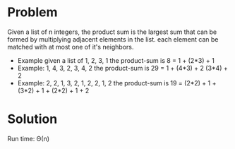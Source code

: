 <h1> Problem </h1>
<p> Given a list of n integers, the product sum is the largest sum that can be formed by multiplying adjacent elements in the list. each element can be matched with at most one of it's neighbors.
</p>
<ul>
<li>Example given a list of 1, 2, 3, 1 the product-sum is 8 = 1 + (2*3) + 1 </li>
<li>Example: 1, 4, 3, 2, 3, 4, 2 the product-sum is 29 = 1 + (4*3) + 2 (3*4) + 2  </li>
<li>Example: 2, 2, 1, 3, 2, 1, 2, 2, 1, 2 the product-sum is 19 = (2*2) + 1 + (3*2) + 1 + (2*2) + 1 + 2 </li>
</ul>

<h1> Solution </h1>
<p> Run time: Θ(n)
